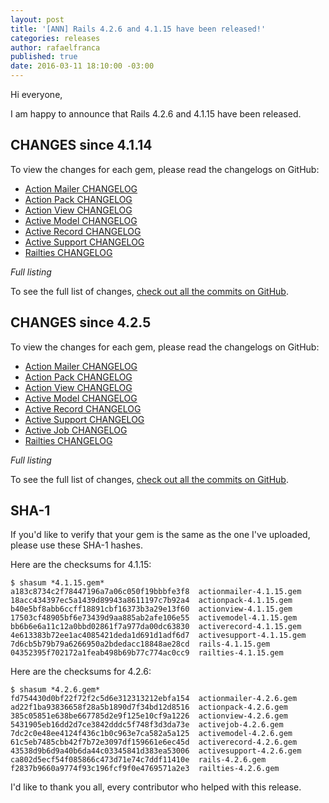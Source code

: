 ```yaml
---
layout: post
title: '[ANN] Rails 4.2.6 and 4.1.15 have been released!'
categories: releases
author: rafaelfranca
published: true
date: 2016-03-11 18:10:00 -03:00
---
```


Hi everyone,

I am happy to announce that Rails 4.2.6 and 4.1.15 have been released.

## CHANGES since 4.1.14

To view the changes for each gem, please read the changelogs on GitHub:

* [Action Mailer CHANGELOG](https://github.com/rails/rails/blob/v4.1.15/actionmailer/CHANGELOG.md)
* [Action Pack CHANGELOG](https://github.com/rails/rails/blob/v4.1.15/actionpack/CHANGELOG.md)
* [Action View CHANGELOG](https://github.com/rails/rails/blob/v4.1.15/actionview/CHANGELOG.md)
* [Active Model CHANGELOG](https://github.com/rails/rails/blob/v4.1.15/activemodel/CHANGELOG.md)
* [Active Record CHANGELOG](https://github.com/rails/rails/blob/v4.1.15/activerecord/CHANGELOG.md)
* [Active Support CHANGELOG](https://github.com/rails/rails/blob/v4.1.15/activesupport/CHANGELOG.md)
* [Railties CHANGELOG](https://github.com/rails/rails/blob/v4.1.15/railties/CHANGELOG.md)

*Full listing*

To see the full list of changes, [check out all the commits on
GitHub](https://github.com/rails/rails/compare/v4.1.14.2...v4.1.15).

## CHANGES since 4.2.5

To view the changes for each gem, please read the changelogs on GitHub:

* [Action Mailer CHANGELOG](https://github.com/rails/rails/blob/v4.2.6/actionmailer/CHANGELOG.md)
* [Action Pack CHANGELOG](https://github.com/rails/rails/blob/v4.2.6/actionpack/CHANGELOG.md)
* [Action View CHANGELOG](https://github.com/rails/rails/blob/v4.2.6/actionview/CHANGELOG.md)
* [Active Model CHANGELOG](https://github.com/rails/rails/blob/v4.2.6/activemodel/CHANGELOG.md)
* [Active Record CHANGELOG](https://github.com/rails/rails/blob/v4.2.6/activerecord/CHANGELOG.md)
* [Active Support CHANGELOG](https://github.com/rails/rails/blob/v4.2.6/activesupport/CHANGELOG.md)
* [Active Job CHANGELOG](https://github.com/rails/rails/blob/v4.2.6/activejob/CHANGELOG.md)
* [Railties CHANGELOG](https://github.com/rails/rails/blob/v4.2.6/railties/CHANGELOG.md)

*Full listing*

To see the full list of changes, [check out all the commits on
GitHub](https://github.com/rails/rails/compare/v4.2.5.2...v4.2.6).

## SHA-1

If you'd like to verify that your gem is the same as the one I've uploaded,
please use these SHA-1 hashes.

Here are the checksums for 4.1.15:

```
$ shasum *4.1.15.gem*
a183c8734c2f78447196a7a06c050f19bbbfe3f8  actionmailer-4.1.15.gem
18acc434397ec5a1439d89943a8611197c7b92a4  actionpack-4.1.15.gem
b40e5bf8abb6ccff18891cbf16373b3a29e13f60  actionview-4.1.15.gem
17503cf48905bf6e73439d9aa885ab2afe106e55  activemodel-4.1.15.gem
bb6b6e6a11c12a0bbd02861f7a977da00dc63830  activerecord-4.1.15.gem
4e613383b72ee1ac4085421deda1d691d1adf6d7  activesupport-4.1.15.gem
7d6cb5b79b79a6266950a2bdedacc18848ae28cd  rails-4.1.15.gem
04352395f702172a1feab498b69b77c774ac0cc9  railties-4.1.15.gem
```

Here are the checksums for 4.2.6:

```
$ shasum *4.2.6.gem*
fd754430d0bf22f72f2c5d6e312313212ebfa154  actionmailer-4.2.6.gem
ad22f1ba93836658f28a5b1890d7f34bd12d8516  actionpack-4.2.6.gem
385c05851e638be667785d2e9f125e10cf9a1226  actionview-4.2.6.gem
5431905eb16dd2d7ce3842dddc5f748f3d3da73e  activejob-4.2.6.gem
7dc2c0e48ee4124f436c1b0c963e7ca582a5a125  activemodel-4.2.6.gem
61c5eb7485cbb42f7b72e3097df159661e6ec45d  activerecord-4.2.6.gem
43538d9b6d9a40b6da44c03345841d383ea53006  activesupport-4.2.6.gem
ca802d5ecf54f085866c473d71e74c7ddf11410e  rails-4.2.6.gem
f2837b9660a9774f93c196fcf9f0e4769571a2e3  railties-4.2.6.gem
```

I'd like to thank you all, every contributor who helped with this release.
